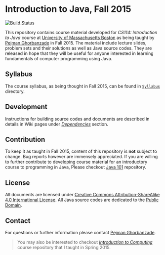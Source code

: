 # Introduction to Java, Fall 2015
[![Build Status](https://secure.travis-ci.org/UMB-CS114-2015F/UMB-CS114-2015F.svg?branch=master)](http://travis-ci.org/UMB-CS114-2015F/UMB-CS114-2015F)

This repository contains course material developed for *CS114: Introduction to Java* course at [University of Massachusetts Boston] as being taught by [Pejman Ghorbanzade] in Fall 2015.
The material include lecture slides, problem sets and their solutions as well as Java source codes.
They are released in hope that they will be useful for anyone interested in learning fundamentals of computer programming using Java.

## Syllabus
The course syllabus, as being thought in Fall 2015, can be found in [`Syllabus`] directory.

## Development
Instructions for building source codes and documents are described in details in Wiki pages under _[Dependencies]_ section.

## Contribution
To keep it as taught in Fall 2015, content of this repository is **not** subject to change.
Bug reports however are immensely appreciated.
If you are willing to further contribute to developing course material for an introductory course to programming in Java, Please checkout [Java 101] repository.

## License
All documents are licensed under [Creative Commons Attribution-ShareAlike 4.0 International License].
All Java source codes are dedicated to the [Public Domain].

## Contact
For questions or further information please contact [Pejman Ghorbanzade].

> You may also be interested to checkout _[Introduction to Computing]_ course repository that I taught in Spring 2015.

[University of Massachusetts Boston]: http://www.umb.edu
[Pejman Ghorbanzade]: http://www.ghorbanzade.com
[`Syllabus`]: https://github.com/ghorbanzade/UMB-CS114-2015F/blob/master/syllabus
[Dependencies]: https://github.com/ghorbanzade/UMB-CS114-2015F/wiki/Dependencies
[Java 101]: https://github.com/ghorbanzade/java-101/
[Creative Commons Attribution-ShareAlike 4.0 International License]: https://github.com/ghorbanzade/UMB-CS114-2015F/blob/master/LICENSE
[Public Domain]: http://en.wikipedia.org/wiki/Public_Domain
[Introduction to Computing]: https://github.com/ghorbanzade/UMB-CS110-2015S/
